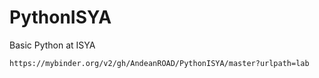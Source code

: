 # PythonISYA
Basic Python at ISYA


`https://mybinder.org/v2/gh/AndeanROAD/PythonISYA/master?urlpath=lab`